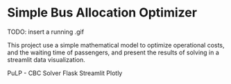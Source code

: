 # Simple Bus Allocation Optimizer

TODO: insert a running .gif 

This project use a simple mathematical model to optimize operational costs, and the waiting time of passengers, and present the results of solving in a streamlit data visualization.

PuLP - CBC Solver
Flask
Streamlit
Plotly